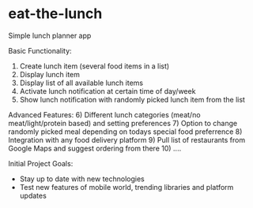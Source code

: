 # eat-the-lunch
Simple lunch planner app

Basic Functionality: 
1) Create lunch item (several food items in a list)
2) Display lunch item
3) Display list of all available lunch items
4) Activate lunch notification at certain time of day/week
5) Show lunch notification with randomly picked lunch item from the list

Advanced Features: 
6) Different lunch categories (meat/no meat/light/protein based) and setting preferences
7) Option to change randomly picked meal depending on todays special food preferrence
8) Integration with any food delivery platform
9) Pull list of restaurants from Google Maps and suggest ordering from there
10) .... 



Initial Project Goals: 
- Stay up to date with new technologies 
- Test new features of mobile world, trending libraries and platform updates 

